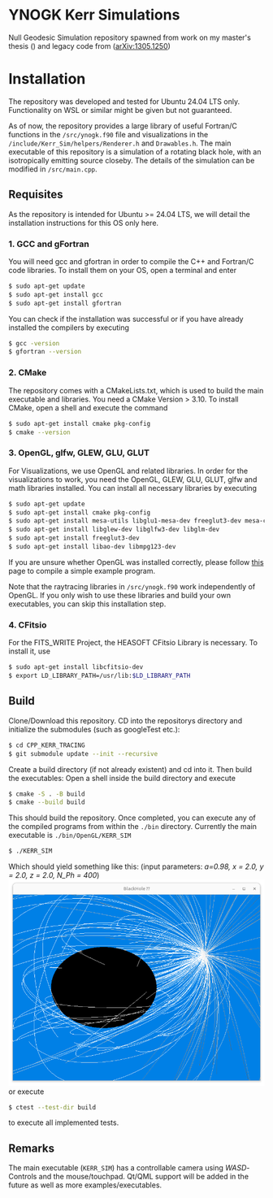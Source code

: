 # YNOGK Kerr Simulations

Null Geodesic Simulation repository spawned from work on my master's thesis () and legacy code from ([arXiv:1305.1250](https://arxiv.org/abs/1305.1250))

# Installation
The repository was developed and tested for Ubuntu 24.04 LTS only. Functionality on WSL or similar might be given but not guaranteed.

As of now, the repository provides a large library of useful Fortran/C functions in the `/src/ynogk.f90` file and visualizations in the `/include/Kerr_Sim/helpers/Renderer.h` and `Drawables.h`. The main executable of this repository is a simulation of a rotating black hole, with an isotropically emitting source closeby. The details of the simulation can be modified in `/src/main.cpp`.

## Requisites
As the repository is intended for Ubuntu >= 24.04 LTS, we will detail the installation instructions for this OS only here.
### 1. GCC and gFortran
You will need gcc and gfortran in order to compile the C++ and Fortran/C code libraries. To install them on your OS, open a terminal and enter
```bash
$ sudo apt-get update
$ sudo apt-get install gcc
$ sudo apt-get install gfortran
```

You can check if the installation was successful or if you have already installed the compilers by executing 
```bash
$ gcc -version
$ gfortran --version
```

### 2. CMake
The repository comes with a CMakeLists.txt, which is used to build the main executable and libraries. You need a CMake Version > 3.10. To install CMake, open a shell and execute the command
```bash
$ sudo apt-get install cmake pkg-config
$ cmake --version
```

### 3. OpenGL, glfw, GLEW, GLU, GLUT
For Visualizations, we use OpenGL and related libraries. In order for the visualizations to work, you need the OpenGL, GLEW, GLU, GLUT, glfw and math libraries installed. You can install all necessary libraries by executing
```bash
$ sudo apt-get update
$ sudo apt-get install cmake pkg-config
$ sudo apt-get install mesa-utils libglu1-mesa-dev freeglut3-dev mesa-common-dev
$ sudo apt-get install libglew-dev libglfw3-dev libglm-dev
$ sudo apt-get install freeglut3-dev
$ sudo apt-get install libao-dev libmpg123-dev
```

If you are unsure whether OpenGL was installed correctly, please follow [this](https://medium.com/geekculture/a-beginners-guide-to-setup-opengl-in-linux-debian-2bfe02ccd1e) page to compile a simple example program.

Note that the raytracing libraries in `/src/ynogk.f90` work independently of OpenGL. If you only wish to use these libraries and build your own executables, you can skip this installation step.

### 4. CFitsio

For the FITS_WRITE Project, the HEASOFT CFitsio Library is necessary. To install it, use

```bash
$ sudo apt-get install libcfitsio-dev
$ export LD_LIBRARY_PATH=/usr/lib:$LD_LIBRARY_PATH
```

## Build

Clone/Download this repository. CD into the repositorys directory and initialize the submodules (such as googleTest etc.):
```bash
$ cd CPP_KERR_TRACING
$ git submodule update --init --recursive
```

Create a build directory (if not already existent) and cd into it. Then build the executables:
Open a shell inside the build directory and execute
```bash
$ cmake -S . -B build
$ cmake --build build
```

This should build the repository. Once completed, you can execute any of the compiled programs from within the ```./bin``` directory. Currently the main executable is ```./bin/OpenGL/KERR_SIM```
```bash
$ ./KERR_SIM
```
Which should yield something like this: 
(input parameters: _a=0.98, x = 2.0, y = 2.0, z = 2.0, N_Ph = 400_)<img src="./Screenshots/Simulation.png">
or execute
```bash
$ ctest --test-dir build
```
to execute all implemented tests.

## Remarks
The main executable (```KERR_SIM```) has a controllable camera using _WASD_-Controls and the mouse/touchpad. Qt/QML support will be added in the future as well as more examples/executables.
